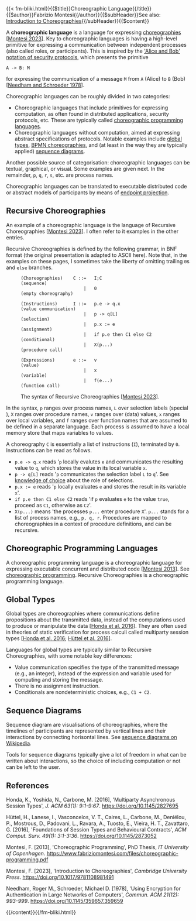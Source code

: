 <!-- --> {{< fm-bliki.html}}{{$title}}Choreographic Language{{/title}}{{$author}}Fabrizio Montesi{{/author}}{{$subHeader}}See also: <a href="/introduction-to-choreographies">Introduction to Choreographies</a>{{/subHeader}}{{$content}}

A **choreographic language** is a language for expressing [choreographies](Choreography) [[Montesi 2023](#M23)].
Key to choreographic languages is having a high-level primitive for expressing a communication between independent processes (also called roles, or participants). This is inspired by the ['Alice and Bob' notation of security protocols](https://en.wikipedia.org/wiki/Security_protocol_notation), which presents the primitive

```
A -> B: M
```

for expressing the communication of a message `M` from `A` (Alice) to `B` (Bob) [[Needham and Schroeder 1978](#NS78)].

Choreographic languages can be roughly divided in two categories:
- Choreographic languages that include primitives for expressing computation, as often found in distributed applications, security protocols, etc. These are typically called [choreographic programming languages](ChoreographicProgramming).
- Choreographic languages without computation, aimed at expressing abstract specifications of protocols. Notable examples include [global types](#GlobalType), [BPMN choreographies](https://www.ibm.com/docs/en/rational-soft-arch/9.7.0?topic=diagrams-bpmn-choreography), and (at least in the way they are typically applied) [sequence diagrams](#SequenceDiagram).

Another possible source of categorisation: choreographic languages can be textual, graphical, or visual. Some examples are given next. In the remainder, `p`, `q`, `r`, `s`, etc. are process names.

Choreographic languages can be translated to executable distributed code or abstract models of participants by means of [endpoint projection](EndpointProjection).

## Recursive Choreographies<a id="RecursiveChoreographies"></a>

An example of a choreographic language is the language of Recursive Choreographies [[Montesi 2023](#M23)]. I often refer to it examples in the other entries.

Recursive Choreographies is defined by the following grammar, in BNF format (the original presentation is adapted to ASCII here).
Note that, in the examples on these pages, I sometimes take the liberty of omitting trailing `0`s and `else` branches.

<figure class="bliki-figure">

```
(Choreographies)	C ::=	I;C							(sequence)
						|	0							(empty choreography)

(Instructions)		I ::=	p.e -> q.x					(value communication)
						|	p -> q[L]					(selection)
						|	p.x := e					(assignment)
						|	if p.e then C1 else C2		(conditional)
						|	X(p...)						(procedure call)

(Expressions)		e ::=	v							(value)
						|	x							(variable)
						|	f(e...)						(function call)
```

<figcaption>

The syntax of Recursive Choreographies [[Montesi 2023](#M23)].
</figcaption>
</figure>

In the syntax, `p` ranges over process names, `L` over selection labels (special ), `X` ranges over procedure names, `v` ranges over (data) values, `x` ranges over local variables, and `f` ranges over function names that are assumed to be defined in a separate language.
Each process is assumed to have a local memory store that maps variables to values.

A choreography `C` is essentially a list of instructions (`I`), terminated by `0`.
Instructions can be read as follows.
- `p.e -> q.x` reads '`p` locally evalutes `e` and communicates the resulting value to `q`, which stores the value in its local variable `x`. 
- `p -> q[L]` reads '`p` communicates the selection label `L` to `q`'. See [knowledge of choice](KnowledgeOfChoice) about the role of selections.
- `p.x := e` reads '`p` locally evaluates `e` and stores the result in its variable `x`'.
- `if p.e then C1 else C2` reads 'if `p` evaluates `e` to the value `true`, proceed as `C1`, otherwise as `C2`'.
- `X(p...)` means 'the processes `p...` enter procedure `X`'. `p...` stands for a list of process names, e.g., `p, q, r`. Procedures are mapped to choreographies in a context of procedure definitions, and can be recursive.

## Choreographic Programming Languages<a id="ChoreographicProgrammingLanguage"></a>

A choreographic programming language is a choreographic language for expressing executable concurrent and distributed code [[Montesi 2013](#M13p)]. See [choreographic programming](ChoreographicProgramming).
Recursive Choreographies is a choreographic programming language.

## Global Types<a id="GlobalType"></a>

Global types are choreographies where communications define propositions about the transmitted data, instead of the computations used to produce or manipulate the data [[Honda et al. 2016](#HYC16)].
They are often used in theories of static verification for process calculi called multiparty session types [[Honda et al. 2016](#HYC16); [Hüttel et al. 2016](#Hetal16)].

Languages for global types are typically similar to Recursive Choreographies, with some notable key differences:
- Value communication specifies the type of the transmitted message (e.g., an integer), instead of the expression and variable used for computing and storing the message.
- There is no assignment instruction.
- Conditionals are nondeterministic choices, e.g., `C1 + C2`.

## Sequence Diagrams<a id="SequenceDiagram"></a>

Sequence diagram are visualisations of choreographies, where the timelines of participants are represented by vertical lines and their interactions by connecting horisontal lines. See [sequence diagrams on Wikipedia](https://en.wikipedia.org/wiki/Sequence_diagram).

Tools for sequence diagrams typically give a lot of freedom in what can be written about interactions, so the choice of including computation or not can be left to the user.

## References

<a id="HYC16"></a>Honda, K., Yoshida, N., Carbone, M. [2016], 'Multiparty Asynchronous Session Types', _J. ACM 63(1): 9:1-9:67_. <https://doi.org/10.1145/2827695>

<a id="Hetal16"></a>Hüttel, H., Lanese, I., Vasconcelos, V. T., Caires, L., Carbone, M., Deniélou, P., Mostrous, D., Padovani, L., Ravara, A., Tuosto, E., Vieira, H. T., Zavattaro, G. [2016], 'Foundations of Session Types and Behavioural Contracts', _ACM Comput. Surv. 49(1): 3:1-3:36_. <https://doi.org/10.1145/2873052>

<a id="M13p"></a>Montesi, F. [2013], 'Choreographic Programming', PhD Thesis, _IT University of Copenhagen_. <https://www.fabriziomontesi.com/files/choreographic-programming.pdf>

<a id="M23"></a>Montesi, F. [2023], 'Introduction to Choreographies', _Cambridge University Press_. <https://doi.org/10.1017/9781108981491>

<a id="NS78"></a>Needham, Roger M., Schroeder, Michael D. [1978], 'Using Encryption for Authentication in Large Networks of Computers', _Commun. ACM 21(12): 993-999_. <https://doi.org/10.1145/359657.359659>

<!-- --> {{/content}}{{/fm-bliki.html}}